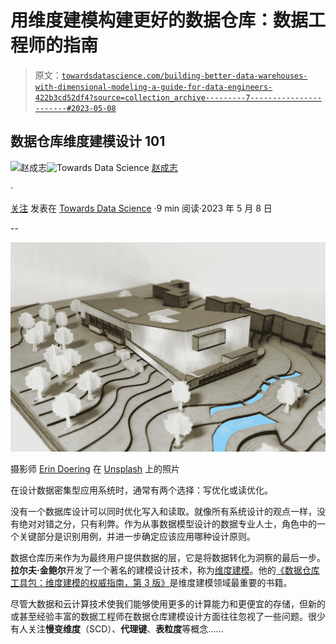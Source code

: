 # 用维度建模构建更好的数据仓库：数据工程师的指南

> 原文：[`towardsdatascience.com/building-better-data-warehouses-with-dimensional-modeling-a-guide-for-data-engineers-422b3cd52df4?source=collection_archive---------7-----------------------#2023-05-08`](https://towardsdatascience.com/building-better-data-warehouses-with-dimensional-modeling-a-guide-for-data-engineers-422b3cd52df4?source=collection_archive---------7-----------------------#2023-05-08)

## 数据仓库维度建模设计 101

[](https://chengzhizhao.medium.com/?source=post_page-----422b3cd52df4--------------------------------)![赵成志](https://chengzhizhao.medium.com/?source=post_page-----422b3cd52df4--------------------------------)[](https://towardsdatascience.com/?source=post_page-----422b3cd52df4--------------------------------)![Towards Data Science](https://towardsdatascience.com/?source=post_page-----422b3cd52df4--------------------------------) [赵成志](https://chengzhizhao.medium.com/?source=post_page-----422b3cd52df4--------------------------------)

·

[关注](https://medium.com/m/signin?actionUrl=https%3A%2F%2Fmedium.com%2F_%2Fsubscribe%2Fuser%2Ff956c63a9571&operation=register&redirect=https%3A%2F%2Ftowardsdatascience.com%2Fbuilding-better-data-warehouses-with-dimensional-modeling-a-guide-for-data-engineers-422b3cd52df4&user=Chengzhi+Zhao&userId=f956c63a9571&source=post_page-f956c63a9571----422b3cd52df4---------------------post_header-----------) 发表在 [Towards Data Science](https://towardsdatascience.com/?source=post_page-----422b3cd52df4--------------------------------) ·9 min 阅读·2023 年 5 月 8 日[](https://medium.com/m/signin?actionUrl=https%3A%2F%2Fmedium.com%2F_%2Fvote%2Ftowards-data-science%2F422b3cd52df4&operation=register&redirect=https%3A%2F%2Ftowardsdatascience.com%2Fbuilding-better-data-warehouses-with-dimensional-modeling-a-guide-for-data-engineers-422b3cd52df4&user=Chengzhi+Zhao&userId=f956c63a9571&source=-----422b3cd52df4---------------------clap_footer-----------)

--

[](https://medium.com/m/signin?actionUrl=https%3A%2F%2Fmedium.com%2F_%2Fbookmark%2Fp%2F422b3cd52df4&operation=register&redirect=https%3A%2F%2Ftowardsdatascience.com%2Fbuilding-better-data-warehouses-with-dimensional-modeling-a-guide-for-data-engineers-422b3cd52df4&source=-----422b3cd52df4---------------------bookmark_footer-----------)![](img/2aaba6fe12b34ed39479fd86886ac73a.png)

摄影师 [Erin Doering](https://unsplash.com/@edoering?utm_source=unsplash&utm_medium=referral&utm_content=creditCopyText) 在 [Unsplash](https://unsplash.com/photos/wSWWyNJSL40?utm_source=unsplash&utm_medium=referral&utm_content=creditCopyText) 上的照片

在设计数据密集型应用系统时，通常有两个选择：写优化或读优化。

没有一个数据库设计可以同时优化写入和读取。就像所有系统设计的观点一样，没有绝对对错之分，只有利弊。作为从事数据模型设计的数据专业人士，角色中的一个关键部分是识别用例，并进一步确定应该应用哪种设计原则。

数据仓库历来作为为最终用户提供数据的层，它是将数据转化为洞察的最后一步。**拉尔夫·金鲍尔**开发了一个著名的建模设计技术，称为[维度建模](https://en.wikipedia.org/wiki/Dimensional_modeling)。他的[《数据仓库工具包：维度建模的权威指南，第 3 版》](https://www.amazon.com/Data-Warehouse-Toolkit-Definitive-Dimensional/dp/1118530802/ref=asc_df_1118530802/?tag=hyprod-20&linkCode=df0&hvadid=312128454859&hvpos=&hvnetw=g&hvrand=12986151952939713448&hvpone=&hvptwo=&hvqmt=&hvdev=c&hvdvcmdl=&hvlocint=&hvlocphy=9032171&hvtargid=pla-396828635481&psc=1)是维度建模领域最重要的书籍。

尽管大数据和云计算技术使我们能够使用更多的计算能力和更便宜的存储，但新的或甚至经验丰富的数据工程师在数据仓库建模设计方面往往忽视了一些问题。很少有人关注**慢变维度**（SCD）、**代理键**、**表粒度**等概念……
